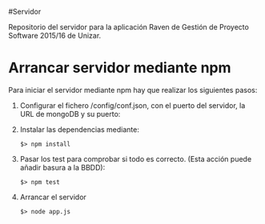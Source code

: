 #Servidor

Repositorio del servidor para la aplicación Raven de Gestión de Proyecto Software 2015/16 de Unizar.

# Arrancar servidor mediante npm
Para iniciar el servidor mediante npm hay que realizar los siguientes pasos:

1. Configurar el fichero /config/conf.json, con el puerto del servidor, la URL de mongoDB y su puerto:
2. Instalar las dependencias mediante:

	```
	$> npm install
	```
	
3. Pasar los test para comprobar si todo es correcto. (Esta acción puede añadir basura a la BBDD):

	```
	$> npm test
	```
	
4. Arrancar el servidor

	```
	$> node app.js
	```
